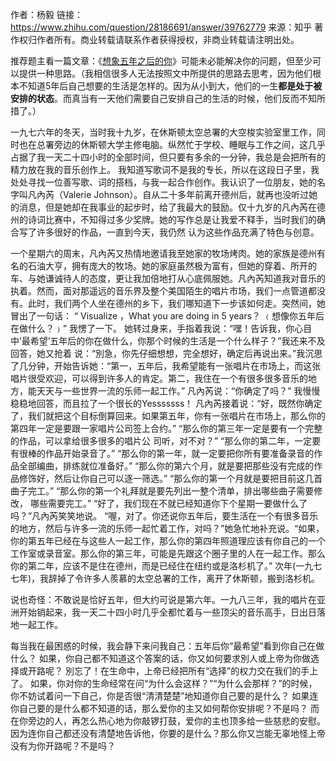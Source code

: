 作者：杨毅
链接：https://www.zhihu.com/question/28186691/answer/39762779
来源：知乎
著作权归作者所有。商业转载请联系作者获得授权，非商业转载请注明出处。



推荐题主看一篇文章：《[想象五年之后的你](https://link.zhihu.com/?target=http%3A//bbs.career001.com/read.php%3Ftid%3D1439)》可能未必能解决你的问题，但至少可以提供一种思路。（我相信很多人无法按照文中所提供的思路去思考，因为他们根本不知道5年后自己想要的生活是怎样的。因为从小到大，他们的一生**都是处于被安排的状态**。而真当有一天他们需要自己安排自己的生活的时候，他们反而不知所措了。）

一九七六年的冬天，当时我十九岁，在休斯顿太空总署的大空梭实验室里工作，同时也在总署旁边的休斯顿大学主修电脑。纵然忙于学校、睡眠与工作之间，这几乎占据了我一天二十四小时的全部时间，但只要有多余的一分钟，我总是会把所有的精力放在我的音乐创作上。 
我知道写歌词不是我的专长，所以在这段日子里，我处处寻找一位善写歌、词的搭档，与我一起合作创作。我认识了一位朋友，她的名字叫凡內芮（Valerie Johnson）。自从二十多年前离开德州后，就再也没听过她的消息，但是她却在我事业的起步时，给了我最大的鼓励。仅十九岁的凡內芮在德州的诗词比赛中，不知得过多少奖牌。她的写作总是让我爱不释手，当时我们的确合写了许多很好的作品，一直到今天，我仍然 认为这些作品充满了特色与创意。 

一个星期六的周末，凡內芮又热情地邀请我至她家的牧场烤肉。她的家族是德州有名的石油大亨，拥有庞大的牧场。她的家庭虽然极为富有，但她的穿着、所开的车、与她谦诚待人的态度，更让我加倍地打从心底佩服她。凡內芮知道我对音乐的执着。然而，面对那遥远的音乐界及整个美国陌生的唱片市场，我们一点管道都没有。此时，我们两个人坐在德州的乡下，我们哪知道下一步该如何走。突然间，她冒出了一句话： 
“ Visualize ，What you are doing in 5 years？ ﹙想像你五年后在做什么？﹚” 
我愣了一下。 
她转过身来，手指着我说：“嘿！告诉我，你心目中’最希望’五年后的你在做什么，你那个时候的生活是一个什么样子？”我还来不及回答，她又抢着 说：“別急，你先仔细想想，完全想好，确定后再说出来。”我沉思了几分钟，开始告诉她：“第一，五年后，我希望能有一张唱片在市场上，而这张唱片很受欢迎，可以得到许多人的肯定。第二，我住在一个有很多很多音乐的地方，能天天与一些世界一流的乐师一起工作。” 
凡內芮说：“你确定了吗？” 
我慢慢稳稳地回答，而且拉了一个很长的Yesssssss！ 
凡內芮接着说：“好，既然你确定了，我们就把这个目标倒算回来。如果第五年，你有一张唱片在市场上，那么你的第四年一定是要跟一家唱片公司签上合约。” 
“那么你的第三年一定是要有一个完整的作品，可以拿给很多很多的唱片公 司听，对不对？” 
“那么你的第二年，一定要有很棒的作品开始录音了。” 
“那么你的第一年，就一定要把你所有要准备录音的作品全部编曲，排练就位准备好。” 
“那么你的第六个月，就是要把那些没有完成的作品修饰好，然后让你自己可以逐一筛选。” 
“那么你的第一个月就是要把目前这几首曲子完工。” 
“那么你的第一个礼拜就是要先列出一整个清单，排出哪些曲子需要修改， 哪些需要完工。” 
“好了，我们现在不就已经知道你下个星期一要做什么了吗？”凡內芮笑笑地说。 
“喔，对了。你还说你五年后，要生活在一个有很多音乐的地方，然后与许多一流的乐师一起忙着工作，对吗？”她急忙地补充说。“如果，你的第五年已经在与这些人一起工作，那么你的第四年照道理应该有你自己的一个工作室或录音室。那么你的第三年，可能是先跟这个圈子里的人在一起工作。那么你的第二年，应该不是住在德州，而是已经住在纽约或是洛杉机了。” 
次年(一九七七年)，我辞掉了令许多人羨慕的太空总署的工作，离开了休斯顿，搬到洛杉机。 

说也奇怪：不敢说是恰好五年，但大约可说是第六年。一九八三年，我的唱片在亚洲开始销起来，我一天二十四小时几乎全都忙着与一些顶尖的音乐高手，日出日落地一起工作。 

每当我在最困惑的时候，我会静下来问我自己：五年后你“最希望”看到你自己在做什么？ 
如果，你自己都不知道这个答案的话，你又如何要求別人或上帝为你做选择或开路呢？ 別忘了！在生命中，上帝已经把所有“选择”的权力交在我们的手上了。 
如果，你对你的生命经常在问“为什么会这样？”“为什么会那样？”的时候，你不妨试着问一下自己，你是否很“清清楚楚”地知道你自己要的是什么？ 
如果连你自己要的是什么都不知道的话，那么爱你的主又如何帮你安排呢？不是吗？ 
而在你旁边的人，再怎么热心地为你敲锣打鼓，爱你的主也顶多给一些慈悲的安慰。因为连你自己都还没有清楚地告诉他，你要的是什么？那么你又岂能无辜地怪上帝没有为你开路呢？不是吗？



